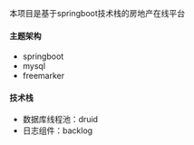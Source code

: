 本项目是基于springboot技术栈的房地产在线平台

#### 主题架构
* springboot
* mysql
* freemarker

#### 技术栈 
* 数据库线程池：druid 
* 日志组件：backlog
